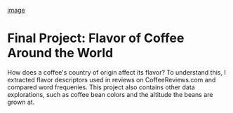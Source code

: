 [image](https://github.com/cirrusbottle/dighum101-project/assets/62776953/9f5f62b4-00fe-4b30-9838-e72591d6d211)


# Final Project: Flavor of Coffee Around the World

How does a coffee's country of origin affect its flavor? To understand this, I extracted flavor descriptors used in reviews on CoffeeReviews.com and compared word frequenies. This project also contains other data explorations, such as coffee bean colors and the altitude the beans are grown at.
